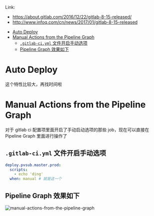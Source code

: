 Link: 

 - https://about.gitlab.com/2016/12/22/gitlab-8-15-released/
 - http://www.infoq.com/cn/news/2017/01/gitlab-8-15-released

<!-- TOC -->

- [Auto Deploy](#auto-deploy)
- [Manual Actions from the Pipeline Graph](#manual-actions-from-the-pipeline-graph)
  - [`.gitlab-ci.yml` 文件开启手动选项](#gitlab-ciyml-文件开启手动选项)
  - [Pipeline Graph 效果如下](#pipeline-graph-效果如下)

<!-- /TOC -->

# Auto Deploy

这个特性比较大，再找时间啦

# Manual Actions from the Pipeline Graph

对于 gitlab ci 配置项里面开启了手动启动选项的那些 job，现在可以直接在 Pipeline Graph 里面进行操作了

## `.gitlab-ci.yml` 文件开启手动选项

```yml
deploy.pvsub.master.prod:
  scripts:
    - echo 'ding'
  when: manual # 就是这一个
```

## Pipeline Graph 效果如下

![manual-actions-from-the-pipeline-graph](http://om4h4iqhe.bkt.clouddn.com/manual-actions-from-the-pipeline-graph-1.png)